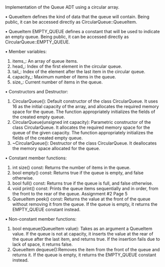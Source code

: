 Implementation of the Queue ADT using a circular array.

• QueueItem defines the kind of data that the queue will contain. Being public, it can be
accessed directly as CircularQueue::QueueItem.

• QueueItem EMPTY_QUEUE defines a constant that will be used to indicate an empty
queue. Being public, it can be accessed directly as CircularQueue::EMPTY_QUEUE.

• Member variables:
1. items_: An array of queue items.
2. head_: Index of the first element in the circular queue.
3. tail_: Index of the element after the last item in the circular queue.
4. capacity_: Maximum number of items in the queue.
5. size_: Current number of items in the queue.

• Constructors and Destructor:
1. CircularQueue(): Default constructor of the class CircularQueue. It uses
16 as the initial capacity of the array, and allocates the required memory space
for the queue. The function appropriately initializes the fields of the created
empty queue.
2. CircularQueue(unsigned int capacity): Parametric constructor of the
class CircularQueue. It allocates the required memory space for the queue of
the given capacity. The function appropriately initializes the fields of the created
empty queue.
3. ~CircularQueue(): Destructor of the class CircularQueue. It deallocates
the memory space allocated for the queue.

• Constant member functions:
1. int size() const: Returns the number of items in the queue.
2. bool empty() const: Returns true if the queue is empty, and false
otherwise.
3. bool full() const: Returns true if the queue is full, and false otherwise.
4. void print() const: Prints the queue items sequentially and in order, from
the front to the rear of the queue.
Assignment #2 Page 5
5. QueueItem peek() const: Returns the value at the front of the queue
without removing it from the queue. If the queue is empty, it returns the
EMPTY_QUEUE constant instead.

• Non-constant member functions:
1. bool enqueue(QueueItem value): Takes as an argument a QueueItem
value. If the queue is not at capacity, it inserts the value at the rear of the queue
after the last item, and returns true. If the insertion fails due to lack of space, it
returns false.
2. QueueItem dequeue():Removes the item from the front of the queue and
returns it. If the queue is empty, it returns the EMPTY_QUEUE constant instead.
